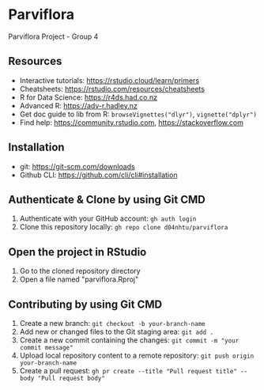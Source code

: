 # Parviflora
Parviflora Project - Group 4

## Resources
- Interactive tutorials: https://rstudio.cloud/learn/primers
- Cheatsheets: https://rstudio.com/resources/cheatsheets
- R for Data Science: https://r4ds.had.co.nz
- Advanced R: https://adv-r.hadley.nz
- Get doc guide to lib from R: `browseVignettes("dlyr")`, `vignette("dplyr")`
- Find help: https://community.rstudio.com, https://stackoverflow.com

## Installation
- git: https://git-scm.com/downloads
- Github CLI: https://github.com/cli/cli#installation

## Authenticate & Clone by using Git CMD
1. Authenticate with your GitHub account: `gh auth login`
1. Clone this repository locally: `gh repo clone d04nhtu/parviflora`

## Open the project in RStudio
1. Go to the cloned repository directory
2. Open a file named "parviflora.Rproj"

## Contributing by using Git CMD
1. Create a new branch: `git checkout -b your-branch-name`
1. Add new or changed files to the Git staging area: `git add .`
1. Create a new commit containing the changes: `git commit -m "your commit message"`
1. Upload local repository content to a remote repository: `git push origin your-branch-name`
1. Create a pull request: `gh pr create --title "Pull request title" --body "Pull request body"`
